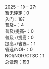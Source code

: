 $2025-10-27:$  
暂无评定：$0$  
入门：$187$  
普及−：$4$  
普及/提高−：$0$  
普及+/提高：$0$  
提高+/省选−：$1$  
省选/NOI−：$0$  
NOI/NOI+/CTSC：$1$  
总做题：$193$  